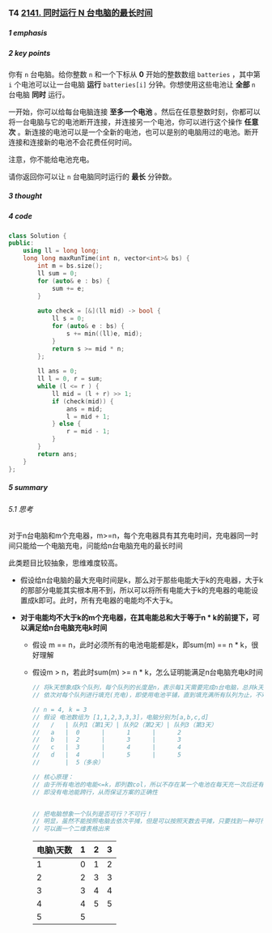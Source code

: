 ### T4 [2141. 同时运行 N 台电脑的最长时间](https://leetcode.cn/problems/maximum-running-time-of-n-computers/)

##### 1 emphasis



##### 2 key points

你有 `n` 台电脑。给你整数 `n` 和一个下标从 **0** 开始的整数数组 `batteries` ，其中第 `i` 个电池可以让一台电脑 **运行** `batteries[i]` 分钟。你想使用这些电池让 **全部** `n` 台电脑 **同时** 运行。

一开始，你可以给每台电脑连接 **至多一个电池** 。然后在任意整数时刻，你都可以将一台电脑与它的电池断开连接，并连接另一个电池，你可以进行这个操作 **任意次** 。新连接的电池可以是一个全新的电池，也可以是别的电脑用过的电池。断开连接和连接新的电池不会花费任何时间。

注意，你不能给电池充电。

请你返回你可以让 `n` 台电脑同时运行的 **最长** 分钟数。



##### 3 thought



##### 4 code

```cpp
class Solution {
public:
    using ll = long long;
    long long maxRunTime(int n, vector<int>& bs) {
        int m = bs.size();
        ll sum = 0;
        for (auto& e : bs) {
            sum += e;
        }
        
        auto check = [&](ll mid) -> bool {
            ll s = 0;
            for (auto& e : bs) {
                s += min((ll)e, mid);
            }
            return s >= mid * n;
        };
        
        ll ans = 0;
        ll l = 0, r = sum;
        while (l <= r ) {
            ll mid = (l + r) >> 1;
            if (check(mid)) {
                ans = mid;
                l = mid + 1;
            } else {
                r = mid - 1;
            }
        }
        return ans;
    }
};
```



##### 5 summary

###### 5.1 思考

对于n台电脑和m个充电器，m>=n，每个充电器具有其充电时间，充电器同一时间只能给一个电脑充电，问能给n台电脑充电的最长时间

此类题目比较抽象，思维难度较高。

* 假设给n台电脑的最大充电时间是k，那么对于那些电能大于k的充电器，大于k的那部分电能其实根本用不到，所以可以将所有电能大于k的充电器的电能设置成k即可。此时，所有充电器的电能均不大于k。

* **对于电能均不大于k的m个充电器，在其电能总和大于等于n * k的前提下，可以满足给n台电脑充电k时间**

  * 假设 m == n，此时必须所有的电池电能都是k，即sum(m) == n * k，很好理解

  * 假设m > n，若此时sum(m) >= n * k，怎么证明能满足n台电脑充电k时间

    ```CPP
    // 将k天想象成k个队列，每个队列的长度是n，表示每1天需要完成n台电脑，总共k天
    // 依次对每个队列进行填充(充电)，即使用电池平铺，直到填充满所有队列为止，不难发现，这种填充方法是合法的，即为解
    
    // n = 4, k = 3 
    // 假设 电池数组为 [1,1,2,3,3,3]，电脑分别为[a,b,c,d]
    //   /   | 队列1（第1天）| 队列2（第2天）| 队列3（第3天）
    //   a   |  0      |      1      |      2
    //   b   |  2      |      3      |      3
    //   c   |  3      |      4      |      4
    //   d   |  4      |      5      |      5
    //       |  5（多余）
    
    // 核心原理：
    // 由于所有电池的电能<=k，即列数col，所以不存在某一个电池在每天充一次后还有剩余，
    // 即没有电池能跨行，从而保证方案的正确性
    
    
    // 把电脑想象一个队列是否可行？不可行！
    // 明显，虽然不能按照电脑去依次平摊，但是可以按照天数去平摊，只要找到一种可行解即可
    // 可以画一个二维表格出来
    ```

    | 电脑\天数 | 1    | 2    | 3    |
    | --------- | ---- | ---- | ---- |
    | 1         | 0    | 1    | 2    |
    | 2         | 2    | 3    | 3    |
    | 3         | 3    | 4    | 4    |
    | 4         | 4    | 5    | 5    |
    | 5         | 5    |      |      |

    

    








